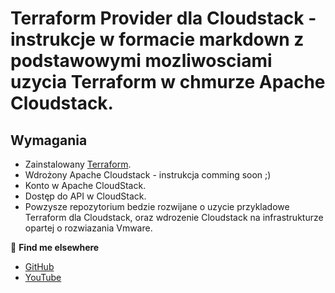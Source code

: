 # Terraform Provider dla Cloudstack - instrukcje w formacie markdown z podstawowymi mozliwosciami uzycia Terraform w chmurze Apache Cloudstack.

## Wymagania

- Zainstalowany [Terraform](https://www.terraform.io/downloads.html).
- Wdrożony Apache Cloudstack - instrukcja comming soon ;) 
- Konto w Apache CloudStack.
- Dostęp do API w CloudStack.
- Powzysze repozytorium bedzie rozwijane o uzycie przykladowe Terraform dla Cloudstack, oraz wdrozenie Cloudstack na infrastrukturze opartej o rozwiazania Vmware.

🔗 **Find me elsewhere**
- [GitHub](https://github.com/virtualizeme)
- [YouTube](https://www.youtube.com/virtualizeme)
